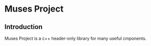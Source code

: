 # Muses Project

## Introduction

Muses Project is a c++ header-only library for many useful cmponents.
